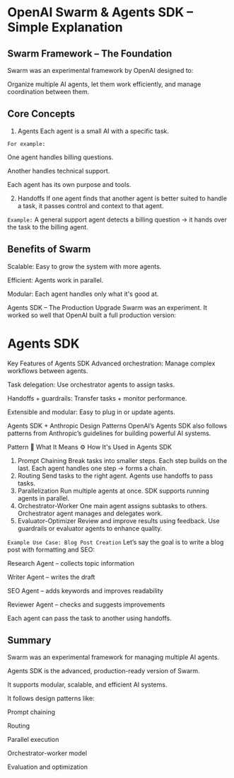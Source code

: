 # OpenAI Swarm & Agents SDK – Simple Explanation
## Swarm Framework – The Foundation
Swarm was an experimental framework by OpenAI designed to:

Organize multiple AI agents, let them work efficiently, and manage coordination between them.

## Core Concepts
1. Agents
Each agent is a small AI with a specific task.

```For example:```

One agent handles billing questions.

Another handles technical support.

Each agent has its own purpose and tools.

2. Handoffs
If one agent finds that another agent is better suited to handle a task, it passes control and context to that agent.

```Example:```
A general support agent detects a billing question → it hands over the task to the billing agent.

## Benefits of Swarm
Scalable: Easy to grow the system with more agents.

Efficient: Agents work in parallel.

Modular: Each agent handles only what it's good at.

Agents SDK – The Production Upgrade
Swarm was an experiment. It worked so well that OpenAI built a full production version:

# Agents SDK

Key Features of Agents SDK
Advanced orchestration: Manage complex workflows between agents.

Task delegation: Use orchestrator agents to assign tasks.

Handoffs + guardrails: Transfer tasks + monitor performance.

Extensible and modular: Easy to plug in or update agents.

Agents SDK + Anthropic Design Patterns
OpenAI’s Agents SDK also follows patterns from Anthropic’s guidelines for building powerful AI systems.

Pattern	📖 What It Means	⚙️ How It's Used in Agents SDK
1. Prompt Chaining	Break tasks into smaller steps. Each step builds on the last.	Each agent handles one step → forms a chain.
2. Routing	Send tasks to the right agent.	Agents use handoffs to pass tasks.
3. Parallelization	Run multiple agents at once.	SDK supports running agents in parallel.
4. Orchestrator-Worker	One main agent assigns subtasks to others.	Orchestrator agent manages and delegates work.
5. Evaluator-Optimizer	Review and improve results using feedback.	Use guardrails or evaluator agents to enhance quality.

```Example Use Case: Blog Post Creation```
Let’s say the goal is to write a blog post with formatting and SEO:

Research Agent – collects topic information

Writer Agent – writes the draft

SEO Agent – adds keywords and improves readability

Reviewer Agent – checks and suggests improvements

Each agent can pass the task to another using handoffs.

## Summary
Swarm was an experimental framework for managing multiple AI agents.

Agents SDK is the advanced, production-ready version of Swarm.

It supports modular, scalable, and efficient AI systems.

It follows design patterns like:

Prompt chaining

Routing

Parallel execution

Orchestrator-worker model

Evaluation and optimization

